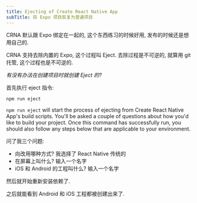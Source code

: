```yaml
---
title: Ejecting of Create React Native App
subTitle: 将 Expo 项目恢复为普通项目
---
```


CRNA 默认跟 Expo 绑定在一起的, 这个东西练习的时候好用, 发布的时候还是想用自己的.

CRNA 支持去除内置的 Expo, 这个过程叫 Eject. 去除过程是不可逆的, 就算用 git 托管, 这个过程也是不可逆的.

*有没有办法在创建项目时就创建 Eject 的?*

首先执行 eject 指令:

```
npm run eject
```

`npm run eject` will start the process of ejecting from Create React Native App's build scripts. You'll be asked a couple of questions about how you'd like to build your project. Once this command has successfully run, you should also follow any steps below that are applicable to your environment.

问了我三个问题:

- 向改用哪种方式? 我选择了 React Native 传统的
- 在屏幕上叫什么? 输入一个名字
- iOS 和 Android 的工程叫什么? 输入一个名字

然后就开始重新安装依赖了.

之后就能看到 Android 和 iOS 工程都被创建出来了.